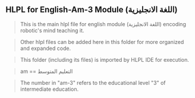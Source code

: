 ## HLPL for English-Am-3 Module (اللغة الانجليزية)
>This is the main hlpl file for english module (اللغة الانجليزية) encoding robotic's mind teaching it.

>Other hlpl files can be added here in this folder for more organized and expanded code.

>This folder (including its files) is imported by HLPL IDE for execution.

>am == التعليم المتوسط

>The number in "am-3" refers to the educational level "3" of intermediate education.
